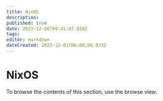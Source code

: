 ```yaml
---
title: NixOS
description: 
published: true
date: 2023-12-06T09:41:07.658Z
tags: 
editor: markdown
dateCreated: 2023-12-01T06:08:08.073Z
---
```


# NixOS

To browse the contents of this section, use the browse view.